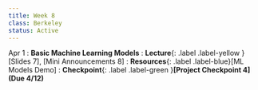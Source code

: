 ```yaml
---
title: Week 8
class: Berkeley
status: Active
---
```



Apr 1
: **Basic Machine Learning Models**
: **Lecture**{: .label .label-yellow }[Slides 7], [Mini Announcements 8]
: **Resources**{: .label .label-blue}[ML Models Demo]
: **Checkpoint**{: .label .label-green }**[Project Checkpoint 4] (Due 4/12)**
